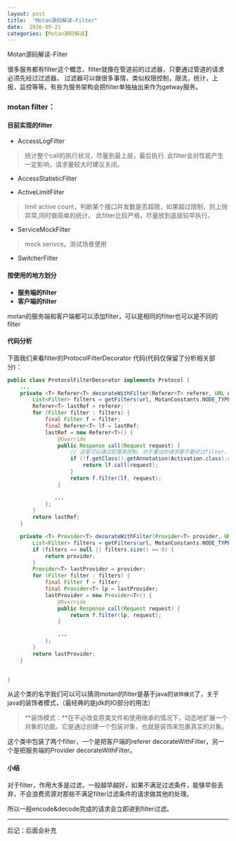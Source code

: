 ```yaml
---
layout: post
title:  "Motan源码解读-Filter"
date:  2016-09-21
categories: [Motan源码解读]
---
```


Motan源码解读-Filter

很多服务都有filter这个概念，filter就像在管道前的过滤器，只要通过管道的请求必须先经过过滤器。
过滤器可以做很多事情，类似权限控制，限流，统计，上报，监控等等。有些为服务架构会把filter单独抽出来作为getway服务。

### motan filter：

#### 目前实现的filter

- AccessLogFilter

>统计整个call的执行状况，尽量到最上层，最后执行.
> 此filter会对性能产生一定影响，请求量较大时建议关闭。

- AccessStatisticFilter
>

- ActiveLimitFilter

> limit active count，判断某个接口并发数是否超限，如果超过限制，则上抛异常,同时做简单的统计。 此filter比较严格，尽量放到底层较早执行。

- ServiceMockFilter

>mock serivce。测试场景使用

- SwitcherFilter
>


####  按使用的地方划分

- **服务端的filter**
- **客户端的filter**

motan的服务端和客户端都可以添加filter，可以是相同的filter也可以是不同的filter

#### 代码分析
下面我们来看filter的ProtocolFilterDecorator 代码(代码仅保留了分析相关部分)：

``` java
public class ProtocolFilterDecorator implements Protocol {
    ...
    private <T> Referer<T> decorateWithFilter(Referer<T> referer, URL url) {
        List<Filter> filters = getFilters(url, MotanConstants.NODE_TYPE_REFERER);
        Referer<T> lastRef = referer;
        for (Filter filter : filters) {
            final Filter f = filter;
            final Referer<T> lf = lastRef;
            lastRef = new Referer<T>() {
                @Override
                public Response call(Request request) {
	                // 这里可以通过配置来控制，对于重试的请求要不要经过filter，比如有些安全校验的，第一次已经校验通过，重试自然不用在校验一次，但是对于有些统计来说，可能会认为不管是不是重试，都需要统计，这里通过配置把这种情况暴露给使用者，把决定权留给使用方
                    if (!f.getClass().getAnnotation(Activation.class).retry() && request.getRetries() != 0) {
                        return lf.call(request);
                    }
                    return f.filter(lf, request);
                }

               ...
            };
        }
        return lastRef;
    }

    private <T> Provider<T> decorateWithFilter(Provider<T> provider, URL url) {
        List<Filter> filters = getFilters(url, MotanConstants.NODE_TYPE_SERVICE);
        if (filters == null || filters.size() == 0) {
            return provider;
        }
        Provider<T> lastProvider = provider;
        for (Filter filter : filters) {
            final Filter f = filter;
            final Provider<T> lp = lastProvider;
            lastProvider = new Provider<T>() {
                @Override
                public Response call(Request request) {
                    return f.filter(lp, request);
                }

                ...
            };
        }
        return lastProvider;
    }

    
}

```

从这个类的名字我们可以可以猜测motan的filter是基于java的`装饰模式`了，关于java的装饰者模式，（最经典的是jdk的IO部分的用法）

>**装饰模式：**在不必改变原类文件和使用继承的情况下，动态地扩展一个对象的功能。它是通过创建一个包装对象，也就是装饰来包裹真实的对象。

这个类中包装了两个filter，一个是把客户端的referer decorateWithFilter，另一个是把服务端的Provider decorateWithFilter。



#### 小结

对于filter，作用大多是过滤，一般越早越好，如果不满足过滤条件，能够早些丢弃，不会浪费资源对那些不满足filter过滤条件的请求做其他的处理。

所以一般encode&decode完成的请求会立即进到filter过滤。

---
后记：后面会补充



